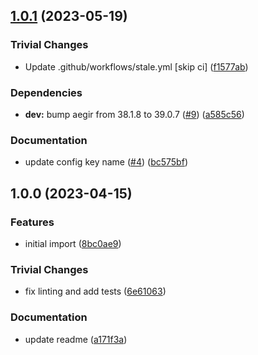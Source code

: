 ## [1.0.1](https://github.com/libp2p/js-ipni-content-routing/compare/v1.0.0...v1.0.1) (2023-05-19)


### Trivial Changes

* Update .github/workflows/stale.yml [skip ci] ([f1577ab](https://github.com/libp2p/js-ipni-content-routing/commit/f1577ab9e6aa0f5379570bbc9785ba50574c2d4a))


### Dependencies

* **dev:** bump aegir from 38.1.8 to 39.0.7 ([#9](https://github.com/libp2p/js-ipni-content-routing/issues/9)) ([a585c56](https://github.com/libp2p/js-ipni-content-routing/commit/a585c565856aed519d5ae43bf626ec8f5a8eea07))


### Documentation

* update config key name ([#4](https://github.com/libp2p/js-ipni-content-routing/issues/4)) ([bc575bf](https://github.com/libp2p/js-ipni-content-routing/commit/bc575bf635020f0febb88cede4cfa3987f38f750))

## 1.0.0 (2023-04-15)


### Features

* initial import ([8bc0ae9](https://github.com/libp2p/js-ipni-content-routing/commit/8bc0ae937a319c99aa10042aaaecb46afabe60de))


### Trivial Changes

* fix linting and add tests ([6e61063](https://github.com/libp2p/js-ipni-content-routing/commit/6e610636594157ac5d01473eee1e2c2a2c8605cd))


### Documentation

* update readme ([a171f3a](https://github.com/libp2p/js-ipni-content-routing/commit/a171f3a9ec76c5091aa4046e869042dd8361de1b))
